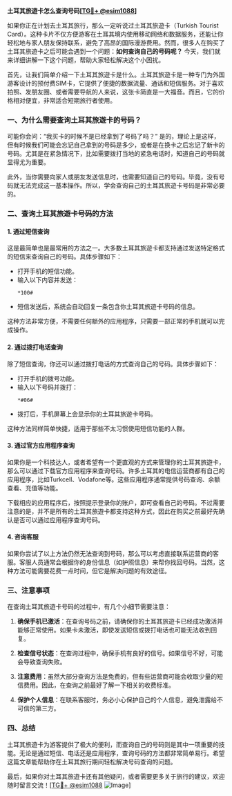 **土耳其旅遊卡怎么查询号码[[TG💪+ @esim1088](https://t.me/s/esim1088)]**

如果你正在计划去土耳其旅行，那么一定听说过土耳其旅遊卡（Turkish Tourist Card）。这种卡片不仅方便游客在土耳其境内使用移动网络和数据服务，还能让你轻松地与家人朋友保持联系，避免了高昂的国际漫游费用。然而，很多人在购买了土耳其旅遊卡之后可能会遇到一个问题：**如何查询自己的号码呢？** 今天，我们就来详细讲解一下这个问题，帮助大家轻松解决这个小困扰。

首先，让我们简单介绍一下土耳其旅遊卡是什么。土耳其旅遊卡是一种专门为外国游客设计的预付费SIM卡，它提供了便捷的数据流量、通话和短信服务。对于喜欢拍照、发朋友圈、或者需要导航的人来说，这张卡简直是一大福音。而且，它的价格相对便宜，非常适合短期旅行者使用。

### **一、为什么需要查询土耳其旅遊卡的号码？**

可能你会问：“我买卡的时候不是已经拿到了号码了吗？” 是的，理论上是这样，但有时候我们可能会忘记自己拿到的号码是多少，或者是在换卡之后忘记了新卡的号码。尤其是在紧急情况下，比如需要拨打当地的紧急电话时，知道自己的号码就显得尤为重要。

此外，当你需要向家人或朋友发送信息时，也需要知道自己的号码。毕竟，没有号码就无法完成这一基本操作。所以，学会查询自己的土耳其旅遊卡号码是非常必要的。

### **二、查询土耳其旅遊卡号码的方法**

#### **1. 通过短信查询**

这是最简单也是最常用的方法之一。大多数土耳其旅遊卡都支持通过发送特定格式的短信来查询自己的号码。具体步骤如下：

- 打开手机的短信功能。
- 输入以下内容并发送：
  ```
  *100#
  ```
- 短信发送后，系统会自动回复一条包含你土耳其旅遊卡号码的信息。

这种方法非常方便，不需要任何额外的应用程序，只需要一部正常的手机就可以完成操作。

#### **2. 通过拨打电话查询**

除了短信查询，你还可以通过拨打电话的方式查询自己的号码。具体步骤如下：

- 打开手机的拨号功能。
- 输入以下号码并拨打：
  ```
  *#06#
  ```
- 拨打后，手机屏幕上会显示你的土耳其旅遊卡号码。

这种方法同样简单快捷，适用于那些不太习惯使用短信功能的人群。

#### **3. 通过官方应用程序查询**

如果你是一个科技达人，或者希望有一个更直观的方式来管理你的土耳其旅遊卡，那么可以通过下载官方应用程序来查询号码。许多土耳其的电信运营商都有自己的应用程序，比如Turkcell、Vodafone等。这些应用程序通常提供号码查询、余额查看、充值等功能。

下载相应的应用程序后，按照提示登录你的账户，即可查看自己的号码。不过需要注意的是，并不是所有的土耳其旅遊卡都支持这种方式，因此在购买之前最好先确认是否可以通过应用程序查询号码。

#### **4. 咨询客服**

如果你尝试了以上方法仍然无法查询到号码，那么可以考虑直接联系运营商的客服。客服人员通常会根据你的身份信息（如护照信息）来帮你找回号码。当然，这种方法可能需要花费一点时间，但它是解决问题的有效途径。

### **三、注意事项**

在查询土耳其旅遊卡号码的过程中，有几个小细节需要注意：

1. **确保手机已激活**：在查询号码之前，请确保你的土耳其旅遊卡已经成功激活并能够正常使用。如果卡未激活，即使发送短信或拨打电话也可能无法收到回复。

2. **检查信号状态**：在查询过程中，确保手机有良好的信号。如果信号不好，可能会导致查询失败。

3. **注意费用**：虽然大部分查询方法是免费的，但有些运营商可能会收取少量的短信费用。因此，在查询之前最好了解一下相关的收费标准。

4. **保护个人信息**：在联系客服时，务必小心保护自己的个人信息，避免泄露给不可信的第三方。

### **四、总结**

土耳其旅遊卡为游客提供了极大的便利，而查询自己的号码则是其中一项重要的技能。无论是通过短信、电话还是应用程序，查询号码的方法都非常简单易行。希望这篇文章能帮助你在土耳其旅行期间轻松解决号码查询的问题。

最后，如果你对土耳其旅遊卡还有其他疑问，或者需要更多关于旅行的建议，欢迎随时留言交流！[[TG💪+ @esim1088](https://t.me/s/esim1088) ![Image](https://i.postimg.cc/4NQfJmqS/Snipaste-2025-05-13-00-14-12.png)]
